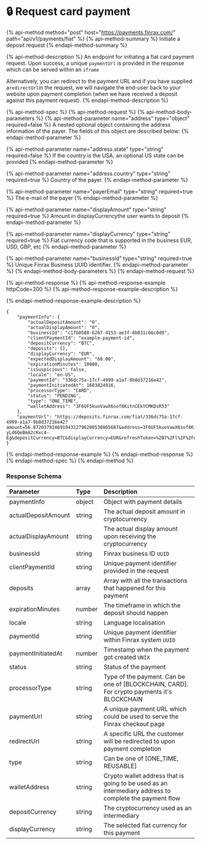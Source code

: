 # 🔒 Request card payment



{% api-method method="post" host="https://payments.finrax.com/" path="api/v1/payments/fiat" %}
{% api-method-summary %}
Initiate a deposit request
{% endapi-method-summary %}

{% api-method-description %}
An endpoint for initiating a fiat card payment request. Upon success, a unique `paymentUrl` is provided in the response which can be served within an `iframe`  
  
Alternatively, you can redirect to the payment URL and if you have supplied a`redirectUrl`in the request, we will navigate the end-user back to your website upon payment completion \(when we have received a deposit against this payment request\).
{% endapi-method-description %}

{% api-method-spec %}
{% api-method-request %}
{% api-method-body-parameters %}
{% api-method-parameter name="address" type="object" required=false %}
A nested optional object containing the address information of the payer. The fields of this object are described below:
{% endapi-method-parameter %}

{% api-method-parameter name="address.state" type="string" required=false %}
If the country is the USA, an optional US state can be provided
{% endapi-method-parameter %}

{% api-method-parameter name="address.country" type="string" required=true %}
Country of the payer.
{% endapi-method-parameter %}

{% api-method-parameter name="payerEmail" type="string" required=true %}
The e-mail of the payer
{% endapi-method-parameter %}

{% api-method-parameter name="displayAmount" type="string" required=true %}
Amount in displayCurrencythe user wants to deposit
{% endapi-method-parameter %}

{% api-method-parameter name="displayCurrency" type="string" required=true %}
Fiat currency code that is supported in the business EUR, USD, GBP, etc
{% endapi-method-parameter %}

{% api-method-parameter name="businessId" type="string" required=true %}
Unique Finrax Business UUID identifier.
{% endapi-method-parameter %}
{% endapi-method-body-parameters %}
{% endapi-method-request %}

{% api-method-response %}
{% api-method-response-example httpCode=200 %}
{% api-method-response-example-description %}

{% endapi-method-response-example-description %}

```
{
    "paymentInfo": {
        "actualDepositAmount": "0",
        "actualDisplayAmount": "0",
        "businessId": "c1fb0588-6267-4153-ae3f-8b031c66c0d0",
        "clientPaymentId": "example-payment-id",
        "depositCurrency": "BTC",
        "deposits": [],
        "displayCurrency": "EUR",
        "expectedDisplayAmount": "60.00",
        "expirationMinutes": 10080,
        "isSuspicious": false,
        "locale": "en-US",
        "paymentId": "336dc75a-17cf-4999-a1a7-9b8d37216e42",
        "paymentInitiatedAt": 1603824916,
        "processorType": "CARD",
        "status": "PENDING",
        "type": "ONE_TIME",
        "walletAddress": "3F6UF5kuoVawX6sof8KitnCEkYCMKDsR53"
    },
    "paymentUrl": "https://deposits.finrax.com/fiat/336dc75a-17cf-4999-a1a7-9b8d37216e42?amount=56.87203791469194312796208530805687&address=3F6UF5kuoVawX6sof8KitnCEkYCMKDsR53&addressSignature=0b6dfa04dfb16dbe21f30a210658cbae2f37d046cd84998d134f402c6079deca&sessionToken=eyJhbGciOiJIUzUxMiJ9.eyJwYXltZW50SWQiOiIzMzZkYzc1YS0xN2NmLTQ5OTktYTFhNy05YjhkMzcyMTZlNDIiLCJvcmdhbmlzYXRpb25JZCI6Ijg2Y2Q5MGEzLWZmOWItNDVhNy1iZTJhLTZjOGIzYjRhYzFjMCIsImJ1c2luZXNzSWQiOiJhMWZiMDU4OC02MjY3LTQxNTMtYWUzZi04YjAzMWM2NmMwZjAiLCJpYXQiOjE2MDM4MjQ5MTYsInBheWVyRW1haWwiOiJpdmF5bG9AZmlucmF4LmNvbSIsImV4cCI6MTYwNDQzMTUxNn0.E3dP4MD9RlbJZO8zdPzSBlk2SSq1VnNMQD0RbWn9vLrGoQ7bhzUyx8FckTCm0Bl37Ol-yLd6QeBmA2cKxc4-Eg&depositCurrency=BTC&displayCurrency=EUR&refreshToken=%2B7%2Fl%2F%2Fo8qE2aFJLLWLt%2BDVKeZ9%2Fl5vMVryzJHoE3iL7xOqtsZ8x%2BcpVqnwGG4U1M"
}
```
{% endapi-method-response-example %}
{% endapi-method-response %}
{% endapi-method-spec %}
{% endapi-method %}

### Response Schema

| Parameter | Type | Description |
| :--- | :--- | :--- |
| paymentInfo | object | Object with payment details |
| actualDepositAmount | string | The actual deposit amount in cryptocurrency |
| actualDisplayAmount | string | The actual display amount upon receiving the cryptocurrency |
| businessId | string | Finrax business ID `UUID` |
| clientPaymentId | string | Unique payment identifier provided in the request |
| deposits | array | Array with all the transactions that happened for this payment |
| expirationMinutes | number | The timeframe in which the deposit should happen |
| locale | string | Language localisation |
| paymentId | string | Unique payment identifier within Finrax system `UUID` |
| paymentInitiatedAt | number | Timestamp when the payment got created `UNIX` |
| status | string | Status of the payment |
| processorType | string | Type of the payment. Can be one of \[BLOCKCHAIN, CARD\]. For crypto payments it's BLOCKCHAIN |
| paymentUrl | string | A unique payment URL which could be used to serve the Finrax checkout page |
| redirectUrl | string | A specific URL the customer will be redirected to upon payment completion |
| type | string | Can be one of \[ONE\_TIME, REUSABLE\] |
| walletAddress | string | Crypto wallet address that is going to be used as an intermediary address to complete the payment flow |
| depositCurrency | string | The cryptocurrency used as an intermediary |
| displayCurrency | string | The selected fiat currency for this payment  |



